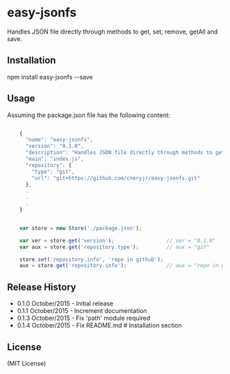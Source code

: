 # easy-jsonfs

Handles JSON file directly through methods to get, set, remove, getAll and save.

## Installation

  npm install easy-jsonfs --save

## Usage

Assuming the package.json file has the following content:

<!-- language: lang-javascript -->

```javascript

	{
	  "name": "easy-jsonfs",
	  "version": "0.1.0",
	  "description": "Handles JSON file directly through methods to get, set, remove, getAll and save.",
	  "main": "index.js",
	  "repository": {
	    "type": "git",
	    "url": "git+https://github.com/cneryjr/easy-jsonfs.git"
	  },
	  .
	  .
	  .
	}


    var store = new Store('./package.json');

    var ver = store.get('version'); 				// ver = "0.1.0"
    var aux = store.get('repository.type'); 		// aux = "git"

    store.set('repository.info', 'repo in github');
    aux = store.get('repository.info'); 			// aux = "repo in github"
```

## Release History

* 0.1.0 October/2015 - Initial release
* 0.1.1 October/2015 - Increment documentation
* 0.1.3 October/2015 - Fix 'path' module required
* 0.1.4 October/2015 - Fix README.md # Installation section

## License

(MIT License)

